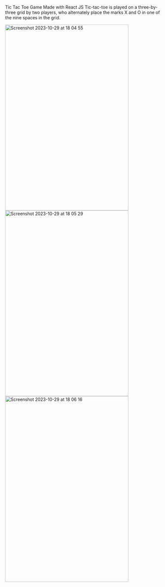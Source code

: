 Tic Tac Toe Game 
Made with React JS 
Tic-tac-toe is played on a three-by-three grid by two players, who alternately place the marks X and O in one of the nine spaces in the grid.


<img width="400" height="600" alt="Screenshot 2023-10-29 at 18 04 55" src="https://github.com/Enricrypto/tic-tac-toe-game/assets/105727501/16926c77-d197-4256-b7fa-a1db626334f9">

<img width="400" height="600" alt="Screenshot 2023-10-29 at 18 05 29" src="https://github.com/Enricrypto/tic-tac-toe-game/assets/105727501/7f99245a-f9a0-4bd2-9be7-8e83df8d2f62">

<img width="400" height="600" alt="Screenshot 2023-10-29 at 18 06 16" src="https://github.com/Enricrypto/tic-tac-toe-game/assets/105727501/b40a2be9-3832-4a2c-b35a-c43a8801716b">
